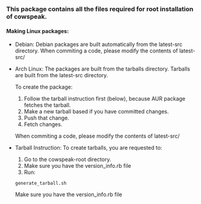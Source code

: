 ### This package contains all the files required for root installation of cowspeak.

#### Making Linux packages:
+ Debian:
	Debian packages are built automatically from the latest-src directory.
	When commiting a code, please modify the contents of latest-src/

+ Arch Linux:
	The packages are built from the tarballs directory.
	Tarballs are built from the latest-src directory.

	To create the package:
	1. Follow the tarball instruction first (below), because AUR package fetches the tarball.
	2. Make a new tarball based if you have committed changes.
	3. Push that change.
	4. Fetch changes.

	When commiting a code, please modify the contents of latest-src/

+ Tarball Instruction:
	To create tarballs, you are requested to:
	1. Go to the cowspeak-root directory.
	2. Make sure you have the version_info.rb file
	3. Run:

	```
	generate_tarball.sh
	```

	Make sure you have the version_info.rb file
